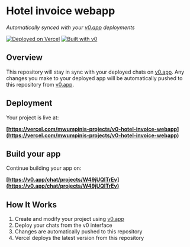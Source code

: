 # Hotel invoice webapp

*Automatically synced with your [v0.app](https://v0.app) deployments*

[![Deployed on Vercel](https://img.shields.io/badge/Deployed%20on-Vercel-black?style=for-the-badge&logo=vercel)](https://vercel.com/mwumpinis-projects/v0-hotel-invoice-webapp)
[![Built with v0](https://img.shields.io/badge/Built%20with-v0.app-black?style=for-the-badge)](https://v0.app/chat/projects/W49jUQlTrEv)

## Overview

This repository will stay in sync with your deployed chats on [v0.app](https://v0.app).
Any changes you make to your deployed app will be automatically pushed to this repository from [v0.app](https://v0.app).

## Deployment

Your project is live at:

**[https://vercel.com/mwumpinis-projects/v0-hotel-invoice-webapp](https://vercel.com/mwumpinis-projects/v0-hotel-invoice-webapp)**

## Build your app

Continue building your app on:

**[https://v0.app/chat/projects/W49jUQlTrEv](https://v0.app/chat/projects/W49jUQlTrEv)**

## How It Works

1. Create and modify your project using [v0.app](https://v0.app)
2. Deploy your chats from the v0 interface
3. Changes are automatically pushed to this repository
4. Vercel deploys the latest version from this repository
